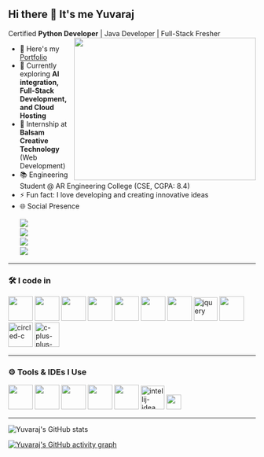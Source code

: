 ## Hi there 👋 It's me Yuvaraj  

Certified **Python Developer** | Java Developer | Full-Stack Fresher  
<img align="right" width="370" height="290" src="https://i.pinimg.com/originals/47/f0/34/47f0342cec72b800463bf003eac1257e.gif">

- 🔭 Here's my [Portfolio](https://yuvarajssyk02.netlify.app/)  
- 🌱 Currently exploring **AI integration, Full-Stack Development, and Cloud Hosting**  
- 💼 Internship at **Balsam Creative Technology** (Web Development)  
- 📚 Engineering Student @ AR Engineering College (CSE, CGPA: 8.4)  
- ⚡ Fun fact: I love developing and creating innovative ideas  
- 🌐 Social Presence  
  <br /> [<img src="https://img.shields.io/badge/Twitter-1DA1F2?style=for-the-badge&logo=twitter&logoColor=white" />](https://x.com/yuvaraj_ssyk)  
  [<img src="https://img.shields.io/badge/LinkedIn-0077B5?style=for-the-badge&logo=linkedin&logoColor=white" />](https://www.linkedin.com/in/yuvaraj-s-994233304/)  
  [<img src="https://img.shields.io/badge/Instagram-d62976?style=for-the-badge&logo=instagram&logoColor=white" />](https://www.instagram.com/yuvarajssyk)  
  [<img src="https://img.shields.io/badge/GitHub-100000?style=for-the-badge&logo=github&logoColor=white" />](https://github.com/yuvarajssyk)  

---

### 🛠️ I code in  
<img height="50" src="https://img.icons8.com/color/48/000000/python.png"/> <img height="50" src="https://img.icons8.com/color/48/000000/java-coffee-cup-logo.png"/> <img height="50" src="https://img.icons8.com/color/48/000000/html-5.png"/> <img height="50" src="https://img.icons8.com/color/48/000000/css3.png"/> <img height="50" src="https://img.icons8.com/color/48/000000/javascript.png"/> <img height="50" src="https://img.icons8.com/color/48/000000/mysql-logo.png"/> <img height="50" src="https://img.icons8.com/color/48/000000/bootstrap.png"/> <img width="48" height="48" src="https://img.icons8.com/badges/48/jquery.png" alt="jquery"/> <img height="50" src="https://img.icons8.com/color/48/000000/django.png"/>  <img width="50" height="50" src="https://img.icons8.com/ios-filled/50/circled-c.png" alt="circled-c"/> <img width="50" height="50" src="https://img.icons8.com/ios-filled/50/c-plus-plus-logo.png" alt="c-plus-plus-logo"/>



---

### ⚙️ Tools & IDEs I Use  
<img height="50" src="https://img.icons8.com/color/48/000000/visual-studio-code-2019.png"/> <img height="50" src="https://img.icons8.com/color/48/000000/pycharm.png"/> <img height="50" src="https://img.icons8.com/color/48/000000/git.png"/> <img height="50" src="https://img.icons8.com/dusk/64/000000/anaconda.png"/> <img height="50" src="https://img.icons8.com/officel/80/java-eclipse.png"/> <img width="48" height="48" src="https://img.icons8.com/color/48/intellij-idea.png" alt="intellij-idea"/>
 <img height="30" src="https://img.shields.io/badge/Netlify-00C7B7?style=for-the-badge&logo=netlify&logoColor=white"/>  

---



![Yuvaraj's GitHub stats](https://github-readme-stats.vercel.app/api?username=yuvarajssyk&theme=dark&show_icons=true&hide=issues,contribs)  

[![Yuvaraj's GitHub activity graph](https://github-readme-activity-graph.vercel.app/graph?username=yuvarajssyk&bg_color=000000&color=ffffff&line=e50914&point=ffffff&area=true&hide_border=true)](https://github.com/ashutosh00710/github-readme-activity-graph)  
